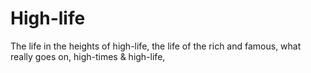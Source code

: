 # High-life
The life in the heights of high-life, the life of the rich and famous, what really goes on, high-times &amp; high-life,  
